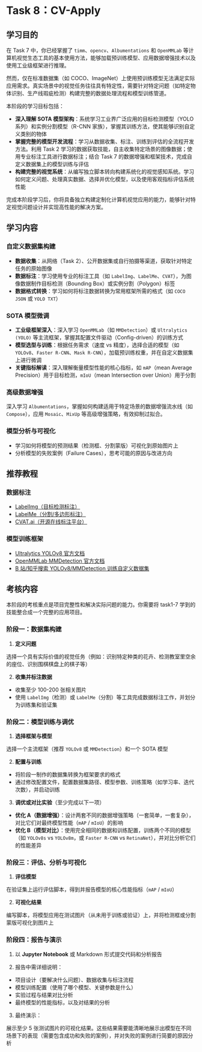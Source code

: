 # Task 8：CV-Apply

## 学习目的

在 Task 7 中，你已经掌握了 `timm`、`opencv`、`Albumentations` 和 `OpenMMLab` 等计算机视觉生态工具的基本使用方法，能够加载预训练模型、应用数据增强技术以及使用工业级框架进行推理。

然而，仅在标准数据集（如 COCO、ImageNet）上使用预训练模型无法满足实际应用需求。真实场景中的视觉任务往往具有特定性，需要针对特定问题（如特定物体识别、生产线瑕疵检测）构建完整的数据处理流程和模型训练管道。

本阶段的学习目标包括：

- **深入理解 SOTA 模型架构**：系统学习工业界广泛应用的目标检测模型（YOLO 系列）和实例分割模型（R-CNN 家族），掌握其训练方法，使其能够识别自定义类别的物体
- **掌握完整的模型开发流程**：学习从数据收集、标注、训练到评估的全流程开发方法。利用 Task 2 学习的数据获取技能，自主收集特定场景的图像数据；使用专业标注工具进行数据标注；结合 Task 7 的数据增强和框架技术，完成自定义数据集上的模型训练与评估
- **构建完整的视觉系统**：从编写独立脚本转向构建系统化的视觉感知系统。学习如何定义问题、处理真实数据、选择并优化模型，以及使用客观指标评估系统性能

完成本阶段学习后，你将具备独立构建定制化计算机视觉应用的能力，能够针对特定视觉问题设计并实现高性能的解决方案。

## 学习内容

### 自定义数据集构建

- **数据收集**：从网络（Task 2）、公开数据集或自行拍摄等渠道，获取针对特定任务的原始图像
- **数据标注**：学习使用专业的标注工具（如 `LabelImg`、`LabelMe`、`CVAT`），为图像数据制作目标检测（Bounding Box）或实例分割（Polygon）标签
- **数据格式转换**：学习如何将标注数据转换为常用框架所需的格式（如 `COCO JSON` 或 `YOLO TXT`）

### SOTA 模型微调

- **工业级框架深入**：深入学习 `OpenMMLab`（如 `MMDetection`）或 `Ultralytics (YOLO)` 等主流框架，掌握其配置文件驱动（Config-driven）的训练方式
- **模型选型与训练**：根据任务需求（速度 vs 精度），选择合适的模型（如 `YOLOv8`、`Faster R-CNN`、`Mask R-CNN`），加载预训练权重，并在自定义数据集上进行微调
- **关键指标解读**：深入理解衡量模型性能的核心指标，如 `mAP`（mean Average Precision）用于目标检测，`mIoU`（mean Intersection over Union）用于分割

### 高级数据增强

深入学习 `Albumentations`，掌握如何构建适用于特定场景的数据增强流水线（如 `Compose`），应用 `Mosaic`、`MixUp` 等高级增强策略，有效抑制过拟合。

### 模型分析与可视化

- 学习如何将模型的预测结果（检测框、分割蒙版）可视化到原始图片上
- 分析模型的失败案例（Failure Cases），思考可能的原因与改进方向

## 推荐教程

### 数据标注

- [LabelImg（目标检测标注）](https://github.com/HumanSignal/labelImg)
- [LabelMe（分割/多边形标注）](https://github.com/HumanSignal/labelme)
- [CVAT.ai（开源在线标注平台）](https://www.cvat.ai/)

### 模型训练框架

- [Ultralytics YOLOv8 官方文档](https://docs.ultralytics.com/)
- [OpenMMLab MMDetection 官方文档](https://mmdetection.readthedocs.io/en/latest/)
- [B 站/知乎搜索 YOLOv8/MMDetection 训练自定义数据集](https://www.google.com/search?q=YOLOv8+%E8%AE%AD%E7%BB%83%E8%87%AA%E5%AE%9A%E4%B9%89%E6%95%B0%E6%8D%AE%E9%9B%86)

## 考核内容

本阶段的考核重点是项目完整性和解决实际问题的能力。你需要将 task1-7 学到的技能整合成一个完整的应用项目。

### 阶段一：数据集构建

1. **定义问题**

选择一个具有实际价值的视觉任务（例如：识别特定种类的花卉、检测教室里空余的座位、识别围棋棋盘上的棋子等）

2. **收集并标注数据**

- 收集至少 100-200 张相关图片
- 使用 `LabelImg`（检测）或 `LabelMe`（分割）等工具完成数据标注工作，并划分为训练集和验证集

### 阶段二：模型训练与调优

1. **选择框架与模型**

选择一个主流框架（推荐 `YOLOv8` 或 `MMDetection`）和一个 SOTA 模型

2. **配置与训练**

- 将阶段一制作的数据集转换为框架要求的格式
- 通过修改配置文件，配置数据集路径、模型参数、训练策略（如学习率、迭代次数），并启动训练

3. **调优或对比实验**（至少完成以下一项）

- **优化 A（数据增强）**：设计两套不同的数据增强策略（一套简单，一套复杂），对比它们对最终模型性能（`mAP` / `mIoU`）的影响
- **优化 B（模型对比）**：使用完全相同的数据和训练配置，训练两个不同的模型（如 `YOLOv8s` vs `YOLOv8m`，或 `Faster R-CNN` vs `RetinaNet`），并对比分析它们的性能差异

### 阶段三：评估、分析与可视化

1. **评估模型**

在验证集上运行评估脚本，得到并报告模型的核心性能指标（`mAP` / `mIoU`）

2. **可视化结果**

编写脚本，将模型应用在测试图片（从未用于训练或验证）上，并将检测框或分割蒙版可视化到图片上

### 阶段四：报告与演示

1. 以 **Jupyter Notebook** 或 Markdown 形式提交代码和分析报告

2. 报告中需详细说明：

- 项目设计（要解决什么问题）、数据收集与标注流程
- 模型训练配置（使用了哪个模型、关键参数是什么）
- 实验过程与结果对比分析
- 最终模型的性能指标，以及对结果的分析

3. 最终演示：

展示至少 5 张测试图片的可视化结果。这些结果需要能清晰地展示出模型在不同场景下的表现（需要包含成功和失败的案例），并对失败的案例进行简要的原因分析
